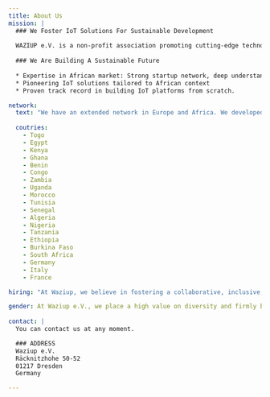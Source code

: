 ```yaml
---
title: About Us
mission: |
  ### We Foster IoT Solutions For Sustainable Development
  
  WAZIUP e.V. is a non-profit association promoting cutting-edge technologies and capacity building toward emerging countries. We have developed affordable and adaptable end-to-end IoT Solutions. WAZIUP Open Source IoT and Cloud platform aims to accelerate social innovation and empower local IoT entrepreneurship.
  
  ### We Are Building A Sustainable Future
  
  * Expertise in African market: Strong startup network, deep understanding of regulations and market readiness.
  * Pioneering IoT solutions tailored to African context
  * Proven track record in building IoT platforms from scratch.

network:
  text: "We have an extended network in Europe and Africa. We developed projects in 17 African countries and have more than 10000 community members. We focus on partnerships with **Digital Innovation Hubs and Startups**."
  
  coutries:
    - Togo
    - Egypt
    - Kenya
    - Ghana
    - Benin
    - Congo
    - Zambia
    - Uganda
    - Morocco
    - Tunisia
    - Senegal
    - Algeria
    - Nigeria
    - Tanzania
    - Ethiopia
    - Burkina Faso
    - South Africa
    - Germany
    - Italy
    - France

hiring: "At Waziup, we believe in fostering a collaborative, inclusive, and dynamic work culture that enables employees to unleash their full potential and contribute to the company’s mission."

gender: At Waziup e.V., we place a high value on diversity and firmly believe in its transformative power. Our organizational culture is deeply rooted in a set of  core values that include integrity, honesty, reliability, tolerance, and fairness. These principles not only ethos but also serve as the bedrock upon which our corporate culture is built. They are not just words, they are the guiding lights that steer our organization towards success. Our Gender equity plan is coming soon!
 
contact: |
  You can contact us at any moment.

  ### ADDRESS
  Waziup e.V.  
  Räcknitzhohe 50-52  
  01217 Dresden  
  Germany  

---
```


